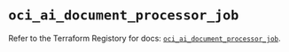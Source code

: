 # `oci_ai_document_processor_job`

Refer to the Terraform Registory for docs: [`oci_ai_document_processor_job`](https://registry.terraform.io/providers/oracle/oci/6.18.0/docs/resources/ai_document_processor_job).
